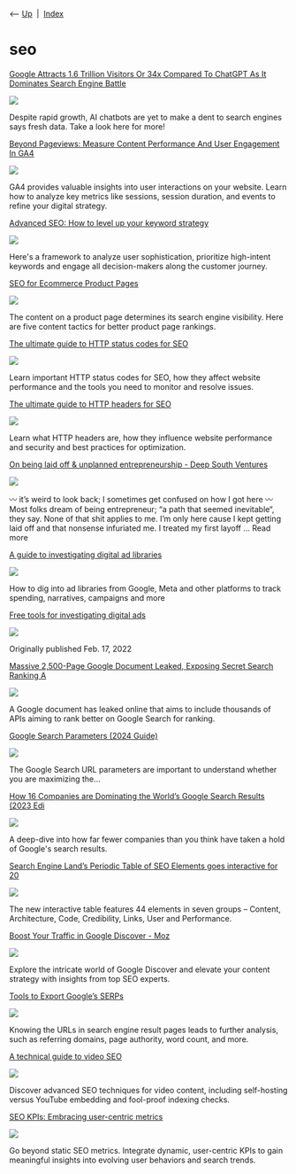 <div class="nav">

⟵ [Up](index.html)  \|  [Index](index.html)

</div>

# seo

<div class="cards">

<div class="card">

<div class="card-title">

[Google Attracts 1.6 Trillion Visitors Or 34x Compared To ChatGPT As It
Dominates Search Engine
Battle](https://wccftech.com/google-attracts-1-6-trillion-visitors-or-34x-compared-to-chatgpt-as-it-dominates-search-engine-battle/)

</div>

<div class="card-image">

[![](https://cdn.wccftech.com/wp-content/uploads/2024/06/Sam-Altman-1456x818.jpg)](https://wccftech.com/google-attracts-1-6-trillion-visitors-or-34x-compared-to-chatgpt-as-it-dominates-search-engine-battle/)

</div>

Despite rapid growth, AI chatbots are yet to make a dent to search
engines says fresh data. Take a look here for more!

</div>

<div class="card">

<div class="card-title">

[Beyond Pageviews: Measure Content Performance And User Engagement In
GA4](https://www.searchenginejournal.com/ga4-measure-content-performance-user-engagement/524688/?blaid=6709599)

</div>

<div class="card-image">

[![](https://www.searchenginejournal.com/wp-content/uploads/2024/08/ga4-metrics-2-161.png)](https://www.searchenginejournal.com/ga4-measure-content-performance-user-engagement/524688/?blaid=6709599)

</div>

GA4 provides valuable insights into user interactions on your website.
Learn how to analyze key metrics like sessions, session duration, and
events to refine your digital strategy.

</div>

<div class="card">

<div class="card-title">

[Advanced SEO: How to level up your keyword
strategy](https://searchengineland.com/advanced-seo-keyword-strategy-447751)

</div>

<div class="card-image">

[![](https://searchengineland.com/wp-content/seloads/2024/10/Advanced-SEO-How-to-incorporate-customer-sophistication-to-drive-long-term-growth.jpg)](https://searchengineland.com/advanced-seo-keyword-strategy-447751)

</div>

Here's a framework to analyze user sophistication, prioritize
high-intent keywords and engage all decision-makers along the customer
journey.

</div>

<div class="card">

<div class="card-title">

[SEO for Ecommerce Product
Pages](https://www.practicalecommerce.com/seo-for-ecommerce-product-pages)

</div>

<div class="card-image">

[![](https://www.practicalecommerce.com/wp-content/uploads/2024/09/SEO-for-Ecommerce-Product-Pages.jpg)](https://www.practicalecommerce.com/seo-for-ecommerce-product-pages)

</div>

The content on a product page determines its search engine visibility.
Here are five content tactics for better product page rankings.

</div>

<div class="card">

<div class="card-title">

[The ultimate guide to HTTP status codes for
SEO](https://searchengineland.com/http-status-codes-seo-guide-446700)

</div>

<div class="card-image">

[![](https://searchengineland.com/wp-content/seloads/2024/09/The-ultimate-guide-to-HTTP-status-codes-for-SEO.png)](https://searchengineland.com/http-status-codes-seo-guide-446700)

</div>

Learn important HTTP status codes for SEO, how they affect website
performance and the tools you need to monitor and resolve issues.

</div>

<div class="card">

<div class="card-title">

[The ultimate guide to HTTP headers for
SEO](https://searchengineland.com/http-headers-seo-guide-447577)

</div>

<div class="card-image">

[![](https://searchengineland.com/wp-content/seloads/2024/10/The-ultimate-guide-to-HTTP-headers-for-SEO.png)](https://searchengineland.com/http-headers-seo-guide-447577)

</div>

Learn what HTTP headers are, how they influence website performance and
security and best practices for optimization.

</div>

<div class="card">

<div class="card-title">

[On being laid off & unplanned entrepreneurship - Deep South
Ventures](https://www.deepsouthventures.com/on-being-laid-off-unplanned-entrepreneurship)

</div>

<div class="card-image">

[![](https://www.deepsouthventures.com/wp-content/uploads/highlands-nc-whiteside-mountain-nc.jpeg)](https://www.deepsouthventures.com/on-being-laid-off-unplanned-entrepreneurship)

</div>

〰️ it’s weird to look back; I sometimes get confused on how I got here
〰️ Most folks dream of being entrepreneur; “a path that seemed
inevitable“, they say. None of that shit applies to me. I’m only here
cause I kept getting laid off and that nonsense infuriated me. I treated
my first layoff ... Read more

</div>

<div class="card">

<div class="card-title">

[A guide to investigating digital ad
libraries](https://open.substack.com/pub/digitalinvestigations/p/a-guide-to-investigating-digital)

</div>

<div class="card-image">

[![](https://substackcdn.com/image/fetch/w_1200,h_600,c_fill,f_jpg,q_auto:good,fl_progressive:steep,g_auto/https%3A%2F%2Fsubstack-post-media.s3.amazonaws.com%2Fpublic%2Fimages%2F8f4c8fba-6705-452c-95be-01888d801078_1792x1024.webp)](https://open.substack.com/pub/digitalinvestigations/p/a-guide-to-investigating-digital)

</div>

How to dig into ad libraries from Google, Meta and other platforms to
track spending, narratives, campaigns and more

</div>

<div class="card">

<div class="card-title">

[Free tools for investigating digital
ads](https://digitalinvestigations.substack.com/p/free-tools-for-investigating-digital)

</div>

<div class="card-image">

[![](https://images.unsplash.com/photo-1510511336377-1a9caa095849?crop=entropy&cs=tinysrgb&fit=max&fm=jpg&ixid=MnwzMDAzMzh8MHwxfHNlYXJjaHw1OXx8ZGlnaXRhbCUyMGFkdmVydGlzaW5nfGVufDB8fHx8MTY3MTE5MjcxMw&ixlib=rb-4.0.3&q=80&w=1080)](https://digitalinvestigations.substack.com/p/free-tools-for-investigating-digital)

</div>

Originally published Feb. 17, 2022

</div>

<div class="card">

<div class="card-title">

[Massive 2,500-Page Google Document Leaked, Exposing Secret Search
Ranking
A](https://wccftech.com/google-leaked-document-for-ranking-on-search)

</div>

<div class="card-image">

[![](https://cdn.wccftech.com/wp-content/uploads/2024/05/Google-Document-Leaked.jpg)](https://wccftech.com/google-leaked-document-for-ranking-on-search)

</div>

A Google document has leaked online that aims to include thousands of
APIs aiming to rank better on Google Search for ranking.

</div>

<div class="card">

<div class="card-title">

[Google Search Parameters (2024
Guide)](https://dev.to/serpapi/google-search-parameters-2024-guide-1k0g)

</div>

<div class="card-image">

[![](https://media.dev.to/dynamic/image/width=1000,height=500,fit=cover,gravity=auto,format=auto/https%3A%2F%2Fdev-to-uploads.s3.amazonaws.com%2Fuploads%2Farticles%2F3kqado0f7zv33f87ptsj.jpg)](https://dev.to/serpapi/google-search-parameters-2024-guide-1k0g)

</div>

The Google Search URL parameters are important to understand whether you
are maximizing the...

</div>

<div class="card">

<div class="card-title">

[How 16 Companies are Dominating the World’s Google Search Results (2023
Edi](https://detailed.com/google-control)

</div>

<div class="card-image">

[![](https://detailed.com/wp-content/uploads/16-companies-2024.jpg)](https://detailed.com/google-control)

</div>

A deep-dive into how far fewer companies than you think have taken a
hold of Google's search results.

</div>

<div class="card">

<div class="card-title">

[Search Engine Land’s Periodic Table of SEO Elements goes interactive
for
20](https://searchengineland.com/periodic-table-of-seo-elements-2024-update-438070)

</div>

<div class="card-image">

[![](https://searchengineland.com/wp-content/seloads/2024/03/seo-periodic-table-search-engine-land.png)](https://searchengineland.com/periodic-table-of-seo-elements-2024-update-438070)

</div>

The new interactive table features 44 elements in seven groups –
Content, Architecture, Code, Credibility, Links, User and Performance.

</div>

<div class="card">

<div class="card-title">

[Boost Your Traffic in Google Discover -
Moz](https://moz.com/blog/boost-traffic-google-discover?blaid=5687512)

</div>

<div class="card-image">

[![](https://moz.com/images/blog/Blog-OG-images/OG-Clara-Soteras-Google-Discover.png?w=1200&h=630&q=82&auto=format&fit=clip&dm=1707411741&s=e06d909f3a319c4ac9986c9a5e45f791)](https://moz.com/blog/boost-traffic-google-discover?blaid=5687512)

</div>

Explore the intricate world of Google Discover and elevate your content
strategy with insights from top SEO experts.

</div>

<div class="card">

<div class="card-title">

[Tools to Export Google’s
SERPs](https://www.practicalecommerce.com/tools-to-export-googles-serps)

</div>

<div class="card-image">

[![](https://www.practicalecommerce.com/wp-content/uploads/2024/02/Tools-to-Export-Googles-SERPs.jpg)](https://www.practicalecommerce.com/tools-to-export-googles-serps)

</div>

Knowing the URLs in search engine result pages leads to further
analysis, such as referring domains, page authority, word count, and
more.

</div>

<div class="card">

<div class="card-title">

[A technical guide to video
SEO](https://searchengineland.com/video-seo-technical-guide-437837)

</div>

<div class="card-image">

[![](https://searchengineland.com/wp-content/seloads/2024/02/A-technical-guide-to-video-SEO.jpg)](https://searchengineland.com/video-seo-technical-guide-437837)

</div>

Discover advanced SEO techniques for video content, including
self-hosting versus YouTube embedding and fool-proof indexing checks.

</div>

<div class="card">

<div class="card-title">

[SEO KPIs: Embracing user-centric
metrics](https://searchengineland.com/seo-kpis-embracing-user-centric-metrics-437166)

</div>

<div class="card-image">

[![](https://searchengineland.com/wp-content/seloads/2024/02/Measuring-SEO-KPIs-How-to-embrace-a-user-centric-framework.png)](https://searchengineland.com/seo-kpis-embracing-user-centric-metrics-437166)

</div>

Go beyond static SEO metrics. Integrate dynamic, user-centric KPIs to
gain meaningful insights into evolving user behaviors and search trends.

</div>

</div>
